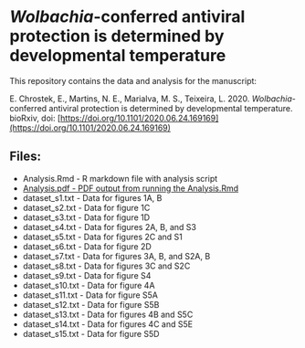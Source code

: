 # *Wolbachia*-conferred antiviral protection is determined by developmental temperature

This repository contains the data and analysis for the manuscript:  

E. Chrostek, E.,  Martins, N. E., Marialva, M. S., Teixeira, L. 2020. *Wolbachia*-conferred antiviral protection is determined by developmental temperature. bioRxiv, doi: [https://doi.org/10.1101/2020.06.24.169169](https://doi.org/10.1101/2020.06.24.169169)

## Files:
* Analysis.Rmd - R markdown file with analysis script
* [Analysis.pdf - PDF output from running the Analysis.Rmd](https://github.com/lteixeira/Wolbachia_antiviral_protection_and_developmental_temperature/blob/main/Analysis.pdf)
* dataset_s1.txt - Data for figures 1A, B
* dataset_s2.txt - Data for figure 1C
* dataset_s3.txt - Data for figure 1D
* dataset_s4.txt - Data for figures 2A, B, and S3
* dataset_s5.txt - Data for figures 2C and S1
* dataset_s6.txt - Data for figure 2D
* dataset_s7.txt - Data for figures 3A, B, and S2A, B
* dataset_s8.txt - Data for figures 3C and S2C
* dataset_s9.txt - Data for figure S4
* dataset_s10.txt - Data for figure 4A
* dataset_s11.txt - Data for figure S5A
* dataset_s12.txt - Data for figure S5B
* dataset_s13.txt - Data for figures 4B and S5C
* dataset_s14.txt - Data for figures 4C and S5E
* dataset_s15.txt - Data for figure S5D
